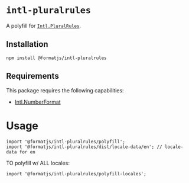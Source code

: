 # `intl-pluralrules`

A polyfill for [`Intl.PluralRules`](https://developer.mozilla.org/en-US/docs/Web/JavaScript/Reference/Global_Objects/PluralRules).

## Installation

```
npm install @formatjs/intl-pluralrules
```

## Requirements

This package requires the following capabilities:

- [Intl.NumberFormat](https://developer.mozilla.org/en-US/docs/Web/JavaScript/Reference/Global_Objects/NumberFormat)

# Usage

```tsx
import '@formatjs/intl-pluralrules/polyfill';
import '@formatjs/intl-pluralrules/dist/locale-data/en'; // locale-data for en
```

TO polyfill w/ ALL locales:

```tsx
import '@formatjs/intl-pluralrules/polyfill-locales';
```
